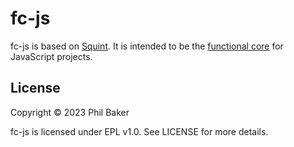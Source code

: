 # fc-js

fc-js is based on [Squint](https://github.com/squint-cljs/squint). It is intended 
to be the [functional core](https://www.destroyallsoftware.com/screencasts/catalog/functional-core-imperative-shell) 
for JavaScript projects.

## License

Copyright © 2023 Phil Baker

fc-js is licensed under EPL v1.0. See LICENSE for more details.
